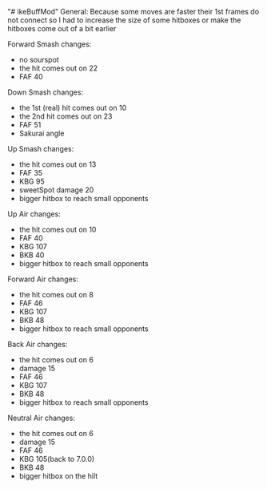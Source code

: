 "# ikeBuffMod" 
General:
Because some moves are faster their 1st frames do not connect so I had to increase the size of some hitboxes or make the hitboxes come out of a bit earlier

Forward Smash changes:
- no sourspot
- the hit comes out on 22
- FAF 40

Down Smash changes:
- the 1st (real) hit comes out on 10
- the 2nd hit comes out on 23
- FAF 51
- Sakurai angle 

Up Smash changes:
- the hit comes out on 13
- FAF 35
- KBG 95
- sweetSpot damage 20
- bigger hitbox to reach small opponents

Up Air changes:
- the hit comes out on 10
- FAF 40
- KBG 107
- BKB 40
- bigger hitbox to reach small opponents

Forward Air changes:
- the hit comes out on 8
- FAF 46
- KBG 107
- BKB 48
- bigger hitbox to reach small opponents

Back Air changes:
- the hit comes out on 6
- damage 15
- FAF 46
- KBG 107
- BKB 48
- bigger hitbox to reach small opponents

Neutral Air changes:
- the hit comes out on 6
- damage 15
- FAF 46
- KBG 105(back to 7.0.0)
- BKB 48
- bigger hitbox on the hilt



